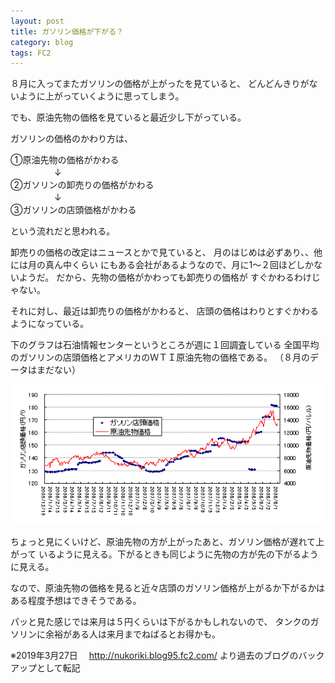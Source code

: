 ```yaml
---
layout: post
title: ガソリン価格が下がる？
category: blog
tags: FC2
---
```


８月に入ってまたガソリンの価格が上がったを見ていると、
どんどんきりがないように上がっていくように思ってしまう。

でも、原油先物の価格を見ていると最近少し下がっている。

ガソリンの価格のかわり方は、

①原油先物の価格がかわる  
　　　　　↓  
②ガソリンの卸売りの価格がかわる  
　　　　　↓  
③ガソリンの店頭価格がかわる  

という流れだと思われる。

卸売りの価格の改定はニュースとかで見ていると、
月のはじめは必ずあり、、他には月の真ん中くらい
にもある会社があるようなので、月に1～２回ほどしかないようだ。
だから、先物の価格がかわっても卸売りの価格が
すぐかわるわけじゃない。

それに対し、最近は卸売りの価格がかわると、
店頭の価格はわりとすぐかわるようになっている。

下のグラフは石油情報センターというところが週に１回調査している
全国平均のガソリンの店頭価格とアメリカのＷＴＩ原油先物の価格である。
（８月のデータはまだない）

![image](/images/2008nukoriki/genyu.gif)

ちょっと見にくいけど、原油先物の方が上がったあと、ガソリン価格が遅れて上がって
いるように見える。下がるときも同じように先物の方が先の下がるように見える。

なので、原油先物の価格を見ると近々店頭のガソリン価格が上がるか下がるかは
ある程度予想はできそうである。

パッと見た感じでは来月は５円くらいは下がるかもしれないので、
タンクのガソリンに余裕がある人は来月までねばるとお得かも。

※2019年3月27日　
http://nukoriki.blog95.fc2.com/
より過去のブログのバックアップとして転記
